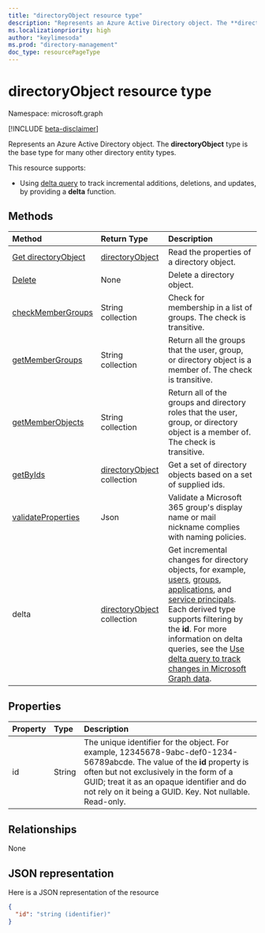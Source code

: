 ```yaml
---
title: "directoryObject resource type"
description: "Represents an Azure Active Directory object. The **directoryObject** type is the base type for many other directory entity types."
ms.localizationpriority: high
author: "keylimesoda"
ms.prod: "directory-management"
doc_type: resourcePageType
---
```


# directoryObject resource type

Namespace: microsoft.graph

[!INCLUDE [beta-disclaimer](../../includes/beta-disclaimer.md)]

Represents an Azure Active Directory object. The **directoryObject** type is the base type for many other directory entity types.

This resource supports:

- Using [delta query](/graph/delta-query-overview) to track incremental additions, deletions, and updates, by providing a **delta** function.

## Methods

| Method       | Return Type  |Description|
|:---------------|:--------|:----------|
|[Get directoryObject](../api/directoryobject-get.md) | [directoryObject](directoryobject.md) |Read the properties  of a directory object.|
|[Delete](../api/directoryobject-delete.md) | None |Delete a directory object. |
|[checkMemberGroups](../api/directoryobject-checkmembergroups.md)|String collection|Check for membership in a list of groups. The check is transitive.|
|[getMemberGroups](../api/directoryobject-getmembergroups.md)|String collection|Return all the groups that the user, group, or directory object is a member of. The check is transitive.|
|[getMemberObjects](../api/directoryobject-getmemberobjects.md)|String collection| Return all of the groups and directory roles that the user, group, or directory object is a member of. The check is transitive. |
|[getByIds](../api/directoryobject-getbyids.md) | [directoryObject](directoryobject.md) collection | Get a set of directory objects based on a set of supplied ids. |
|[validateProperties](../api/directoryobject-validateproperties.md)|Json| Validate a Microsoft 365 group's display name or mail nickname complies with naming policies. |
|delta|[directoryObject](directoryObject.md) collection| Get incremental changes for directory objects, for example, [users](../api/user-delta.md), [groups](../api/group-delta.md), [applications](../api/application-delta.md), and [service principals](../api/serviceprincipal-delta.md). Each derived type supports filtering by the **id**. For more information on delta queries, see the [Use delta query to track changes in Microsoft Graph data](/graph/delta-query-overview).|

## Properties

| Property   | Type |Description|
|:---------------|:--------|:----------|
|id|String|The unique identifier for the object. For example, 12345678-9abc-def0-1234-56789abcde. The value of the **id** property is often but not exclusively in the form of a GUID; treat it as an opaque identifier and do not rely on it being a GUID. Key. Not nullable. Read-only.|

## Relationships

None

## JSON representation

Here is a JSON representation of the resource

<!-- {
  "blockType": "resource",
  "optionalProperties": [

  ],
  "keyProperty": "id",
  "@odata.type": "microsoft.graph.directoryObject",
  "openType": true
}-->

```json
{
  "id": "string (identifier)"
}

```

<!-- uuid: 8fcb5dbc-d5aa-4681-8e31-b001d5168d79
2015-10-25 14:57:30 UTC -->
<!--
{
  "type": "#page.annotation",
  "description": "directoryObject resource",
  "keywords": "",
  "section": "documentation",
  "tocPath": "",
  "suppressions": []
}
-->



